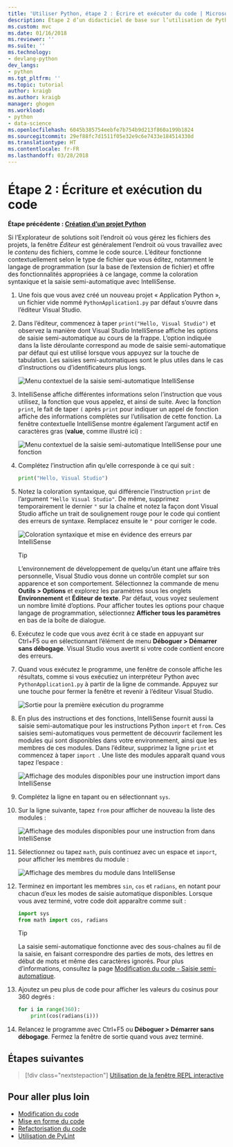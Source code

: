 ```yaml
---
title: 'Utiliser Python, étape 2 : Écrire et exécuter du code | Microsoft Docs'
description: Étape 2 d’un didacticiel de base sur l’utilisation de Python dans Visual Studio, décrivant comment modifier et exécuter un programme Hello World simple, suivie d’un code plus intéressant illustrant les fonctionnalités IntelliSense et d’édition de Visual Studio.
ms.custom: mvc
ms.date: 01/16/2018
ms.reviewer: ''
ms.suite: ''
ms.technology:
- devlang-python
dev_langs:
- python
ms.tgt_pltfrm: ''
ms.topic: tutorial
author: kraigb
ms.author: kraigb
manager: ghogen
ms.workload:
- python
- data-science
ms.openlocfilehash: 6045b385754eebfe7b754b9d213f860a199b1824
ms.sourcegitcommit: 29ef88fc7d1511f05e32e9c6e7433e184514330d
ms.translationtype: HT
ms.contentlocale: fr-FR
ms.lasthandoff: 03/28/2018
---
```

# <a name="step-2-writing-and-running-code"></a>Étape 2 : Écriture et exécution du code

**Étape précédente : [Création d’un projet Python](tutorial-working-with-python-in-visual-studio-step-01-create-project.md)**

Si l’Explorateur de solutions soit l’endroit où vous gérez les fichiers des projets, la fenêtre *Éditeur* est généralement l’endroit où vous travaillez avec le *contenu* des fichiers, comme le code source. L’éditeur fonctionne contextuellement selon le type de fichier que vous éditez, notamment le langage de programmation (sur la base de l’extension de fichier) et offre des fonctionnalités appropriées à ce langage, comme la coloration syntaxique et la saisie semi-automatique avec IntelliSense.

1. Une fois que vous avez créé un nouveau projet « Application Python », un fichier vide nommé `PythonApplication1.py` par défaut s’ouvre dans l’éditeur Visual Studio.

1. Dans l’éditeur, commencez à taper `print("Hello, Visual Studio")` et observez la manière dont Visual Studio IntelliSense affiche les options de saisie semi-automatique au cours de la frappe. L’option indiquée dans la liste déroulante correspond au mode de saisie semi-automatique par défaut qui est utilisé lorsque vous appuyez sur la touche de tabulation. Les saisies semi-automatiques sont le plus utiles dans le cas d’instructions ou d’identificateurs plus longs.

    ![Menu contextuel de la saisie semi-automatique IntelliSense](media/vs-getting-started-python-04-IntelliSense1b.png)

1. IntelliSense affiche différentes informations selon l’instruction que vous utilisez, la fonction que vous appelez, et ainsi de suite. Avec la fonction `print`, le fait de taper `(` après `print` pour indiquer un appel de fonction affiche des informations complètes sur l’utilisation de cette fonction. La fenêtre contextuelle IntelliSense montre également l’argument actif en caractères gras (**value**, comme illustré ici) :

    ![Menu contextuel de la saisie semi-automatique IntelliSense pour une fonction](media/vs-getting-started-python-05-IntelliSense2b.png)

1. Complétez l’instruction afin qu’elle corresponde à ce qui suit :

    ```python
    print("Hello, Visual Studio")
    ```

1. Notez la coloration syntaxique, qui différencie l’instruction `print` de l’argument `"Hello Visual Studio"`. De même, supprimez temporairement le dernier `"` sur la chaîne et notez la façon dont Visual Studio affiche un trait de soulignement rouge pour le code qui contient des erreurs de syntaxe. Remplacez ensuite le `"` pour corriger le code.

    ![Coloration syntaxique et mise en évidence des erreurs par IntelliSense](media/vs-getting-started-python-06-IntelliSense3b.png)

    > [!Tip]
    > L’environnement de développement de quelqu’un étant une affaire très personnelle, Visual Studio vous donne un contrôle complet sur son apparence et son comportement. Sélectionnez la commande de menu **Outils > Options** et explorez les paramètres sous les onglets **Environnement** et **Éditeur de texte**. Par défaut, vous voyez seulement un nombre limité d’options. Pour afficher toutes les options pour chaque langage de programmation, sélectionnez **Afficher tous les paramètres** en bas de la boîte de dialogue. 

1. Exécutez le code que vous avez écrit à ce stade en appuyant sur Ctrl+F5 ou en sélectionnant l’élément de menu **Déboguer > Démarrer sans débogage**. Visual Studio vous avertit si votre code contient encore des erreurs.

1. Quand vous exécutez le programme, une fenêtre de console affiche les résultats, comme si vous exécutiez un interpréteur Python avec `PythonApplication1.py` à partir de la ligne de commande. Appuyez sur une touche pour fermer la fenêtre et revenir à l’éditeur Visual Studio.

    ![Sortie pour la première exécution du programme](media/vs-getting-started-python-07-output.png)

1. En plus des instructions et des fonctions, IntelliSense fournit aussi la saisie semi-automatique pour les instructions Python `import` et `from`. Ces saisies semi-automatiques vous permettent de découvrir facilement les modules qui sont disponibles dans votre environnement, ainsi que les membres de ces modules. Dans l’éditeur, supprimez la ligne `print` et commencez à taper `import `. Une liste des modules apparaît quand vous tapez l’espace :

    ![Affichage des modules disponibles pour une instruction import dans IntelliSense](media/vs-getting-started-python-08-import1.png)

1. Complétez la ligne en tapant ou en sélectionnant `sys`.

1. Sur la ligne suivante, tapez `from` pour afficher de nouveau la liste des modules :

    ![Affichage des modules disponibles pour une instruction from dans IntelliSense](media/vs-getting-started-python-09-import2.png)

1. Sélectionnez ou tapez `math`, puis continuez avec un espace et `import`, pour afficher les membres du module :

    ![Affichage des membres du module dans IntelliSense](media/vs-getting-started-python-10-import3.png)

1. Terminez en important les membres `sin`, `cos` et `radians`, en notant pour chacun d’eux les modes de saisie automatique disponibles. Lorsque vous avez terminé, votre code doit apparaître comme suit :

    ```python
    import sys
    from math import cos, radians
    ```

    > [!Tip]
    > La saisie semi-automatique fonctionne avec des sous-chaînes au fil de la saisie, en faisant correspondre des parties de mots, des lettres en début de mots et même des caractères ignorés. Pour plus d’informations, consultez la page [Modification du code - Saisie semi-automatique](editing-python-code-in-visual-studio.md#completions).

1. Ajoutez un peu plus de code pour afficher les valeurs du cosinus pour 360 degrés :

    ```python
    for i in range(360):
        print(cos(radians(i)))
    ```

1. Relancez le programme avec Ctrl+F5 ou **Déboguer > Démarrer sans débogage**. Fermez la fenêtre de sortie quand vous avez terminé.

## <a name="next-steps"></a>Étapes suivantes

> [!div class="nextstepaction"]
> [Utilisation de la fenêtre REPL interactive](tutorial-working-with-python-in-visual-studio-step-03-interactive-repl.md)

## <a name="going-deeper"></a>Pour aller plus loin

- [Modification du code](editing-python-code-in-visual-studio.md)
- [Mise en forme du code](formatting-python-code.md)
- [Refactorisation du code](refactoring-python-code.md)
- [Utilisation de PyLint](linting-python-code.md)
